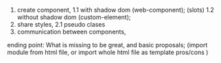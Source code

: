 1. create component,
    1.1 with shadow dom (web-component);
    (slots)
    1.2 without shadow dom (custom-element);
2. share styles,
    2.1 pseudo clases
3. communication between components,


ending point: What is missing to be great, and basic proposals; (import module from html file, or import whole html file as template pros/cons )